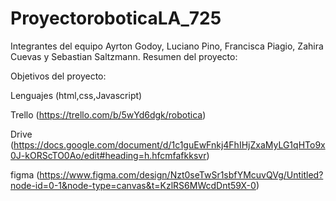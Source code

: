 # ProyectoroboticaLA_725
Integrantes del equipo
Ayrton Godoy,
 Luciano Pino,
 Francisca Piagio,
 Zahira Cuevas y
 Sebastian Saltzmann.
Resumen del proyecto:

Objetivos del proyecto:

Lenguajes (html,css,Javascript)

Trello (https://trello.com/b/5wYd6dgk/robotica)

Drive (https://docs.google.com/document/d/1c1guEwFnkj4FhIHjZxaMyLG1qHTo9x0J-kORScTO0Ao/edit#heading=h.hfcmfafkksvr)

figma (https://www.figma.com/design/Nzt0seTwSr1sbfYMcuvQVg/Untitled?node-id=0-1&node-type=canvas&t=KzlRS6MWcdDnt59X-0)
